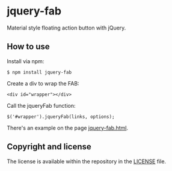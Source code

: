 jquery-fab
================

Material style floating action button with jQuery.

## How to use

Install via npm:

```
$ npm install jquery-fab
```

Create a div to wrap the FAB:

```
<div id="wrapper"></div>
```

Call the jqueryFab function:

```
$('#wrapper').jqueryFab(links, options);
```

There's an example on the page [jquery-fab.html](https://github.com/jeffersonrpn/jquery-fab/blob/master/jquery-fab.html).

## Copyright and license

The license is available within the repository in the [LICENSE](https://github.com/jeffersonrpn/jquery-fab/blob/master/LICENSE.md) file.
